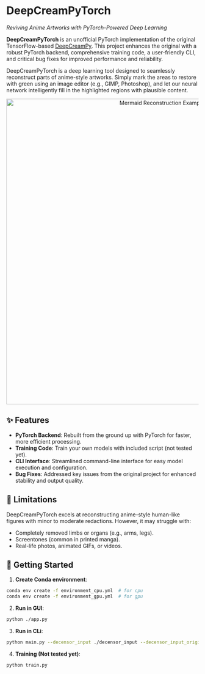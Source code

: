 # DeepCreamPyTorch
*Reviving Anime Artworks with PyTorch-Powered Deep Learning*

**DeepCreamPyTorch** is an unofficial PyTorch implementation of the original TensorFlow-based [DeepCreamPy](./README_old.md). This project enhances the original with a robust PyTorch backend, comprehensive training code, a user-friendly CLI, and critical bug fixes for improved performance and reliability.

DeepCreamPyTorch is a deep learning tool designed to seamlessly reconstruct parts of anime-style artworks. Simply mark the areas to restore with green using an image editor (e.g., GIMP, Photoshop), and let our neural network intelligently fill in the highlighted regions with plausible content.

<p align="center">
	<img src="https://github.com/Deepshift/DeepCreamPy/blob/master/readme_images/mermaid_collage.png" width="800" alt="Mermaid Reconstruction Example">
</p>

## ✨ Features
- **PyTorch Backend**: Rebuilt from the ground up with PyTorch for faster, more efficient processing.
- **Training Code**: Train your own models with included script (not tested yet).
- **CLI Interface**: Streamlined command-line interface for easy model execution and configuration.
- **Bug Fixes**: Addressed key issues from the original project for enhanced stability and output quality.

## 🚫 Limitations
DeepCreamPyTorch excels at reconstructing anime-style human-like figures with minor to moderate redactions. However, it may struggle with:
- Completely removed limbs or organs (e.g., arms, legs).
- Screentones (common in printed manga).
- Real-life photos, animated GIFs, or videos.


## 🚀 Getting Started
1. **Create Conda environment**:

```bash
conda env create -f environment_cpu.yml  # for cpu
conda env create -f environment_gpu.yml  # for gpu
```



2. **Run in GUI**:
```bash
python ./app.py
```
3. **Run in CLi**:
```bash
python main.py --decensor_input ./decensor_input --decensor_input_original ./decensor_input_original --decensor_output ./decensor_output --is_mosaic False
```
4. **Training (Not tested yet)**:
```bash
python train.py
```
